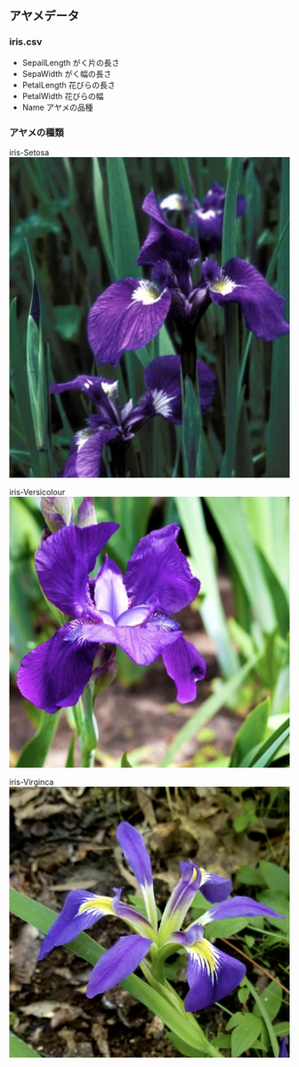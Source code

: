 ## アヤメデータ

### iris.csv
- SepailLength  がく片の長さ
- SepaWidth  がく幅の長さ
- PetalLength 花びらの長さ
- PetalWidth 花びらの幅
- Name アヤメの品種


### アヤメの種類
iris-Setosa
![main](iris/img/iris-Setosa.jpg)

iris-Versicolour
![main-2](iris/img/iris-Versicolour.jpg)

iris-Virginca
![main-3](iris/img/iris-Virginca.jpg)